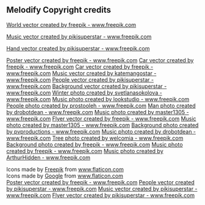 ## Melodify Copyright credits


<a href="https://www.freepik.com/vectors/world">World vector created by freepik - www.freepik.com</a>

<a href="https://www.freepik.com/vectors/music">Music vector created by pikisuperstar - www.freepik.com</a>

<a href="https://www.freepik.com/vectors/hand">Hand vector created by pikisuperstar - www.freepik.com</a>

<a href="https://www.freepik.com/vectors/poster">Poster vector created by freepik - www.freepik.com</a>
<a href="https://www.freepik.com/vectors/car">Car vector created by freepik - www.freepik.com</a>
<a href="https://www.freepik.com/vectors/car">Car vector created by freepik - www.freepik.com</a>
<a href="https://www.freepik.com/vectors/music">Music vector created by katemangostar - www.freepik.com</a>
<a href="https://www.freepik.com/vectors/people">People vector created by pikisuperstar - www.freepik.com</a>
<a href="https://www.freepik.com/vectors/background">Background vector created by pikisuperstar - www.freepik.com</a>
<a href="https://www.freepik.com/photos/winter">Winter photo created by svetlanasokolova - www.freepik.com</a> 
<a href="https://www.freepik.com/photos/music">Music photo created by lookstudio - www.freepik.com</a>
<a href="https://www.freepik.com/photos/people">People photo created by prostooleh - www.freepik.com</a>
<a href="https://www.freepik.com/photos/man">Man photo created by drobotdean - www.freepik.com</a>
<a href="https://www.freepik.com/photos/music">Music photo created by master1305 - www.freepik.com</a>
<a href="https://www.freepik.com/vectors/flyer">Flyer vector created by freepik - www.freepik.com</a>
<a href="https://www.freepik.com/photos/music">Music photo created by master1305 - www.freepik.com</a>
<a href="https://www.freepik.com/photos/background">Background photo created by pvproductions - www.freepik.com</a>
<a href="https://www.freepik.com/photos/music">Music photo created by drobotdean - www.freepik.com</a>
<a href="https://www.freepik.com/photos/tree">Tree photo created by welcomia - www.freepik.com</a>
<a href="https://www.freepik.com/photos/background">Background photo created by freepik - www.freepik.com</a>
<a href="https://www.freepik.com/photos/music">Music photo created by freepik - www.freepik.com</a>
<a href="https://www.freepik.com/photos/music">Music photo created by ArthurHidden - www.freepik.com</a>
<div>Icons made by <a href="https://www.flaticon.com/authors/freepik" title="Freepik">Freepik</a> from <a href="https://www.flaticon.com/" title="Flaticon">www.flaticon.com</a></div>
<div>Icons made by <a href="https://www.flaticon.com/authors/google" title="Google">Google</a> from <a href="https://www.flaticon.com/" title="Flaticon">www.flaticon.com</a></div>
<a href="https://www.freepik.com/vectors/poster">Poster vector created by freepik - www.freepik.com</a>
<a href="https://www.freepik.com/vectors/people">People vector created by pikisuperstar - www.freepik.com</a>
<a href="https://www.freepik.com/vectors/music">Music vector created by pikisuperstar - www.freepik.com</a>
<a href="https://www.freepik.com/vectors/flyer">Flyer vector created by pikisuperstar - www.freepik.com</a>
